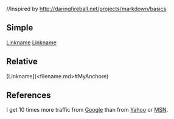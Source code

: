 //Inspired by http://daringfireball.net/projects/markdown/basics

## Simple

[Linkname](https://www.bazzline.net/)
[Linkname](https://www.bazzline.net/ "bazzline baby")

## Relative

[Linkname](<filename.md>#MyAnchore)

## References

I get 10 times more traffic from [Google][1] than from [Yahoo][2] or [MSN][3].

[1]: http://google.com/        "Google"
[2]: http://search.yahoo.com/  "Yahoo Search"
[3]: http://search.msn.com/    "MSN Search"
